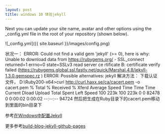 ```yaml
---
layout: post
title: windows 10 体验jekyll
---
```


Next you can update your site name, avatar and other options using the _config.yml file in the root of your repository (shown below).

![_config.yml]({{ site.baseurl }}/images/config.png)

状况一：
ERROR:  Could not find a valid gem 'jekyll' (>= 0), here is why:
          Unable to download data from https://rubygems.org/ - SSL_connect returned=1 errno=0 state=SSLv3 read server ce
rtificate B: certificate verify failed (https://rubygems.global.ssl.fastly.net/quick/Marshal.4.8/jekyll-1.3.0.gemspec.rz
)
ERROR:  Possible alternatives: jekyll
解决方法：
下载认证文件，
D:\Ruby200-x64>curl http://curl.haxx.se/ca/cacert.pem -o cacert.pem
  % Total    % Received % Xferd  Average Speed   Time    Time     Time  Current
                                 Dload  Upload   Total   Spent    Left  Speed
100  223k  100  223k    0     0  82478      0  0:00:02  0:00:02 --:--:-- 94724
然后把生成在Ruby目录下的cacert.pem移动到里面的bin目录下

参考[在Windows中配置Jekyll  ](http://fangge-sun.blog.163.com/blog/static/4895625720142315473777/)

更多参考[build-blog-jekyll-github-pages](https://www.smashingmagazine.com/2014/08/build-blog-jekyll-github-pages/)